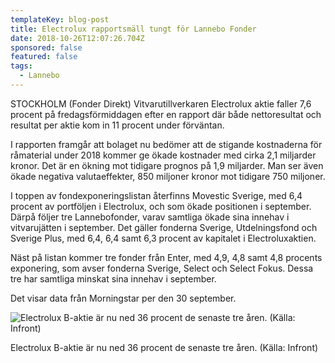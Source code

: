 ```yaml
---
templateKey: blog-post
title: Electrolux rapportsmäll tungt för Lannebo Fonder
date: 2018-10-26T12:07:26.704Z
sponsored: false
featured: false
tags:
  - Lannebo
---
```

STOCKHOLM (Fonder Direkt) Vitvarutillverkaren Electrolux aktie faller 7,6 procent på fredagsförmiddagen efter en rapport där både nettoresultat och resultat per aktie kom in 11 procent under förväntan.

I rapporten framgår att bolaget nu bedömer att de stigande kostnaderna för råmaterial under 2018 kommer ge ökade kostnader med cirka 2,1 miljarder kronor. Det är en ökning mot tidigare prognos på 1,9 miljarder. Man ser även ökade negativa valutaeffekter, 850 miljoner kronor mot tidigare 750 miljoner.

I toppen av fondexponeringslistan återfinns Movestic Sverige, med 6,4 procent av portföljen i Electrolux, och som ökade positionen i september. Därpå följer tre Lannebofonder, varav samtliga ökade sina innehav i vitvarujätten i september. Det gäller fonderna Sverige, Utdelningsfond och Sverige Plus, med 6,4, 6,4 samt 6,3 procent av kapitalet i Electroluxaktien.

Näst på listan kommer tre fonder från Enter, med 4,9, 4,8 samt 4,8 procents exponering, som avser fonderna Sverige, Select och Select Fokus. Dessa tre har samtliga minskat sina innehav i september.

Det visar data från Morningstar per den 30 september.

![Electrolux B-aktie är nu ned 36 procent de senaste tre åren. (Källa: Infront)](/img/111.png)

<span class="image-caption">Electrolux B-aktie är nu ned 36 procent de senaste tre åren. (Källa: Infront)</span>
